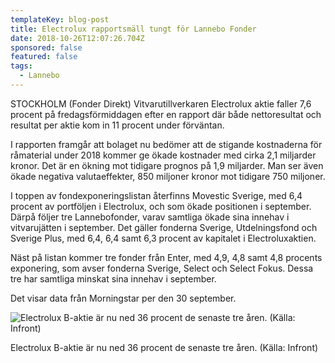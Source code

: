 ```yaml
---
templateKey: blog-post
title: Electrolux rapportsmäll tungt för Lannebo Fonder
date: 2018-10-26T12:07:26.704Z
sponsored: false
featured: false
tags:
  - Lannebo
---
```

STOCKHOLM (Fonder Direkt) Vitvarutillverkaren Electrolux aktie faller 7,6 procent på fredagsförmiddagen efter en rapport där både nettoresultat och resultat per aktie kom in 11 procent under förväntan.

I rapporten framgår att bolaget nu bedömer att de stigande kostnaderna för råmaterial under 2018 kommer ge ökade kostnader med cirka 2,1 miljarder kronor. Det är en ökning mot tidigare prognos på 1,9 miljarder. Man ser även ökade negativa valutaeffekter, 850 miljoner kronor mot tidigare 750 miljoner.

I toppen av fondexponeringslistan återfinns Movestic Sverige, med 6,4 procent av portföljen i Electrolux, och som ökade positionen i september. Därpå följer tre Lannebofonder, varav samtliga ökade sina innehav i vitvarujätten i september. Det gäller fonderna Sverige, Utdelningsfond och Sverige Plus, med 6,4, 6,4 samt 6,3 procent av kapitalet i Electroluxaktien.

Näst på listan kommer tre fonder från Enter, med 4,9, 4,8 samt 4,8 procents exponering, som avser fonderna Sverige, Select och Select Fokus. Dessa tre har samtliga minskat sina innehav i september.

Det visar data från Morningstar per den 30 september.

![Electrolux B-aktie är nu ned 36 procent de senaste tre åren. (Källa: Infront)](/img/111.png)

<span class="image-caption">Electrolux B-aktie är nu ned 36 procent de senaste tre åren. (Källa: Infront)</span>
